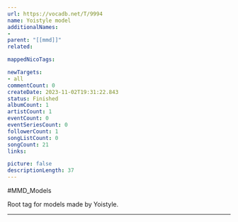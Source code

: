 ```yaml
---
url: https://vocadb.net/T/9994
name: Yoistyle model
additionalNames: 
- 
parent: "[[mmd]]"
related:

mappedNicoTags:

newTargets:
- all
commentCount: 0
createDate: 2023-11-02T19:31:22.843
status: Finished
albumCount: 1
artistCount: 1
eventCount: 0
eventSeriesCount: 0
followerCount: 1
songListCount: 0
songCount: 21
links: 

picture: false
descriptionLength: 37
---
```


#MMD_Models

Root tag for models made by Yoistyle.

---

